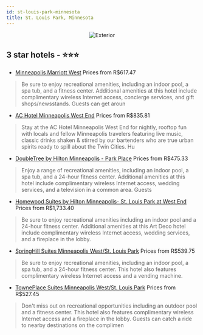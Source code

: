 ```yaml
---
id: st-louis-park-minnesota
title: St. Louis Park, Minnesota
---
```


<center><img src="https://i.travelapi.com/hotels/2000000/1230000/1227200/1227102/1d6b4c04_z.jpg" alt="Exterior" /></center>


##  3 star hotels - ⭐️⭐️⭐️

-    [Minneapolis Marriott West](https://us.hurb.com/hotels/st-louis-park/minneapolis-marriott-west-JNP-JP079946?cmp=18055) Prices from R$617.47
   > Be sure to enjoy recreational amenities, including an indoor pool, a spa tub, and a fitness center. Additional amenities at this hotel include complimentary wireless Internet access, concierge services, and gift shops/newsstands. Guests can get aroun
-    [AC Hotel Minneapolis West End](https://us.hurb.com/hotels/st-louis-park/ac-hotel-minneapolis-west-end-JNP-JP02771Z?cmp=18055) Prices from R$835.81
   > Stay at the AC Hotel Minneapolis West End for nightly, rooftop fun with locals and fellow Minneapolis travelers featuring live music, classic drinks shaken &amp; stirred by our bartenders who are true urban spirits ready to spill about the Twin Cities. Hu
-    [DoubleTree by Hilton Minneapolis - Park Place](https://us.hurb.com/hotels/st-louis-park/doubletree-by-hilton-minneapolis-park-place-JNP-JP038755?cmp=18055) Prices from R$475.33
   > Enjoy a range of recreational amenities, including an indoor pool, a spa tub, and a 24-hour fitness center. Additional amenities at this hotel include complimentary wireless Internet access, wedding services, and a television in a common area. Guests
-    [Homewood Suites by Hilton Minneapolis- St. Louis Park at West End](https://us.hurb.com/hotels/st-louis-park/homewood-suites-by-hilton-minneapolis-st-louis-park-at-west-end-JNP-JP198840?cmp=18055) Prices from R$1,733.40
   > Be sure to enjoy recreational amenities including an indoor pool and a 24-hour fitness center. Additional amenities at this Art Deco hotel include complimentary wireless Internet access, wedding services, and a fireplace in the lobby.
-    [SpringHill Suites Minneapolis West/St. Louis Park](https://us.hurb.com/hotels/st-louis-park/springhill-suites-minneapolis-west-st-louis-park-JNP-JP079949?cmp=18055) Prices from R$539.75
   > Be sure to enjoy recreational amenities, including an indoor pool, a spa tub, and a 24-hour fitness center. This hotel also features complimentary wireless Internet access and a vending machine.
-    [TownePlace Suites Minneapolis West/St. Louis Park](https://us.hurb.com/hotels/st-louis-park/towneplace-suites-minneapolis-west-st-louis-park-JNP-JP661390?cmp=18055) Prices from R$527.45
   > Don't miss out on recreational opportunities including an outdoor pool and a fitness center. This hotel also features complimentary wireless Internet access and a fireplace in the lobby. Guests can catch a ride to nearby destinations on the complimen
